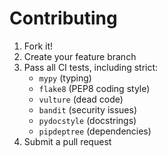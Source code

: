 # Contributing
1. Fork it!
2. Create your feature branch
3. Pass all CI tests, including strict:
    - `mypy` (typing)
    - `flake8` (PEP8 coding style)
    - `vulture` (dead code)
    - `bandit` (security issues)
    - `pydocstyle` (docstrings)
    - `pipdeptree` (dependencies)
4. Submit a pull request
